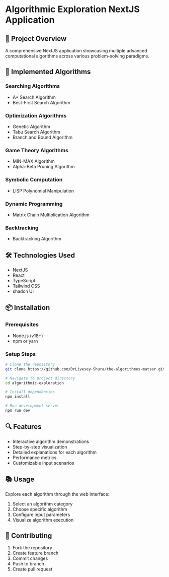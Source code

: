 # Algorithmic Exploration NextJS Application

## 🧠 Project Overview

A comprehensive NextJS application showcasing multiple advanced computational algorithms across various problem-solving paradigms.

## 🚀 Implemented Algorithms

### Searching Algorithms

- A\* Search Algorithm
- Best-First Search Algorithm

### Optimization Algorithms

- Genetic Algorithm
- Tabu Search Algorithm
- Branch and Bound Algorithm

### Game Theory Algorithms

- MIN-MAX Algorithm
- Alpha-Beta Pruning Algorithm

### Symbolic Computation

- LISP Polynomial Manipulation

### Dynamic Programming

- Matrix Chain Multiplication Algorithm

### Backtracking

- Backtracking Algorithm

## 🛠 Technologies Used

- NextJS
- React
- TypeScript
- Tailwind CSS
- shadcn UI

## 📦 Installation

### Prerequisites

- Node.js (v18+)
- npm or yarn

### Setup Steps

```bash
# Clone the repository
git clone https://github.com/DrLivesey-Shura/the-algorithmes-matser.git

# Navigate to project directory
cd algorithmic-exploration

# Install dependencies
npm install

# Run development server
npm run dev
```

## 🔍 Features

- Interactive algorithm demonstrations
- Step-by-step visualization
- Detailed explanations for each algorithm
- Performance metrics
- Customizable input scenarios

## 📚 Usage

Explore each algorithm through the web interface:

1. Select an algorithm category
2. Choose specific algorithm
3. Configure input parameters
4. Visualize algorithm execution

## 🤝 Contributing

1. Fork the repository
2. Create feature branch
3. Commit changes
4. Push to branch
5. Create pull request
